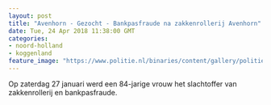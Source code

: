 ```yaml
---
layout: post
title: "Avenhorn - Gezocht - Bankpasfraude na zakkenrollerij Avenhorn"
date: Tue, 24 Apr 2018 11:38:00 GMT
categories: 
- noord-holland 
- koggenland 
feature_image: "https://www.politie.nl/binaries/content/gallery/politie/gezocht/verdachten/2018/april/04-nh/2018018236-f-bankpasfraude-avenhorn-4.jpg"
---
```


Op zaterdag 27 januari werd een 84-jarige vrouw het slachtoffer van zakkenrollerij en bankpasfraude.
